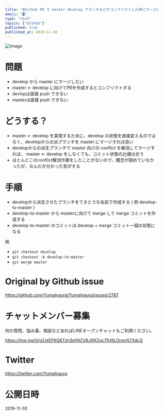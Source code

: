 ```yaml
---
title: "#Github PR で master develop ブランチなどがコンフリクトした時にマージ用の \bPR を作成する"
emoji: "🖥"
type: "tech"
topics: ["GitHub"]
published: true
published_at: 2019-11-30
---
```



![image](https://user-images.githubusercontent.com/13635059/69891832-c7dadc80-1342-11ea-94a2-870474893fe2.png)

# 問題

- develop から master にマージしたい
- master <- develop に向けてPRを作成するとコンフリクトする
- devlopは直接 push できない
- masterは直接 push できない 

# どうする？

-  master <- develop を実現するために、develop の状態を直接変えるのではなく、developからの派ブランチを master にマージすれば良い
- developからの派生ブランチで master 向けの conflict を解消してマージすれば、 master <- develop をしなくても、コミット状態の辻褄は合う
- ほとんどこのconflict解消作業をしたことがないので、概念が掴めていなかったが、なんだか分かった気がする

# 手順

- developから派生させたブランチをてきとうな名前で作成する ( 例 develop-to-master )
- develop-to-master から masterに向けて merge して merge コミットを作成する
- develop-to-master のコミットは develop + merge コミット一個の状態になる

例

- `git checkout develop`
- `git checkout -b develop-to-master`
- `git merge master`


# Original by Github issue

https://github.com/YumaInaura/YumaInaura/issues/2787








<!-- Update From Qiita API -->

# チャットメンバー募集


何か質問、悩み事、相談などあればLINEオープンチャットもご利用ください。

https://line.me/ti/g2/eEPltQ6Tzh3pYAZV8JXKZqc7PJ6L0rpm573dcQ





# Twitter


https://twitter.com/YumaInaura


<!-- Update From Qiita API -->



# 公開日時

2019-11-30
